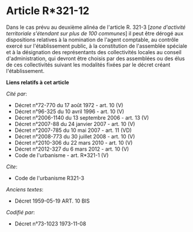 # Article R*321-12

Dans le cas prévu au deuxième alinéa de l'article R. 321-3 [*zone d'activité territoriale s'étendant sur plus de 100
communes*] il peut être dérogé aux dispositions relatives à la nomination de l'agent comptable, au contrôle exercé sur
l'établissement public, à la constitution de l'assemblée spéciale et à la désignation des représentants des collectivités
locales au conseil d'administration, qui devront être choisis par des assemblées ou des élus de ces collectivités suivant les
modalités fixées par le décret créant l'établissement.

**Liens relatifs à cet article**

_Cité par_:

  - Décret n°72-770 du 17 août 1972 - art. 10 (V)
  - Décret n°96-325 du 10 avril 1996 - art. 10 (V)
  - Décret n°2006-1140 du 13 septembre 2006 - art. 13 (V)
  - Décret n°2007-88 du 24 janvier 2007 - art. 10 (V)
  - Décret n°2007-785 du 10 mai 2007 - art. 11 (VD)
  - Décret n°2008-773 du 30 juillet 2008 - art. 10 (V)
  - Décret n°2010-306 du 22 mars 2010 - art. 10 (V)
  - Décret n°2012-327  du 6 mars 2012 - art. 10 (V)
  - Code de l'urbanisme - art. R*321-1 (V)

_Cite_:

  - Code de l'urbanisme R321-3

_Anciens textes_:

  - Décret  1959-05-19 ART. 10 BIS

_Codifié par_:

  - Décret n°73-1023 1973-11-08
